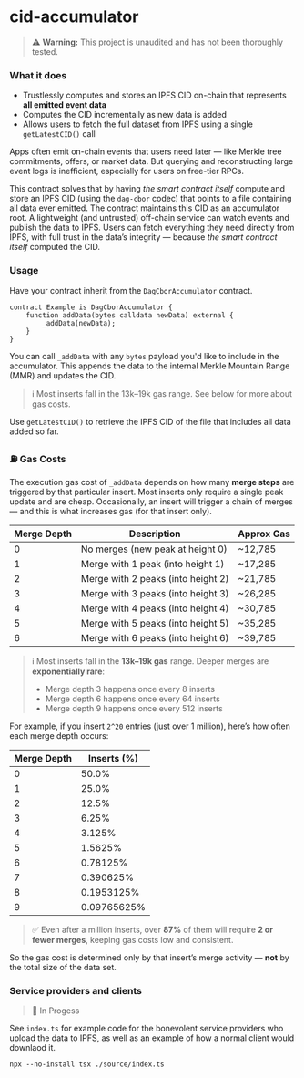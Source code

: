 # cid-accumulator

> ⚠️ **Warning:** This project is unaudited and has not been thoroughly tested.

### What it does

- Trustlessly computes and stores an IPFS CID on-chain that represents **all emitted event data**
- Computes the CID incrementally as new data is added
- Allows users to fetch the full dataset from IPFS using a single `getLatestCID()` call

Apps often emit on-chain events that users need later — like Merkle tree commitments, offers, or market data. But querying and reconstructing large event logs is inefficient, especially for users on free-tier RPCs.

This contract solves that by having _the smart contract itself_ compute and store an IPFS CID (using the `dag-cbor` codec) that points to a file containing all data ever emitted. The contract maintains this CID as an accumulator root. A lightweight (and untrusted) off-chain service can watch events and publish the data to IPFS. Users can fetch everything they need directly from IPFS, with full trust in the data’s integrity — because _the smart contract itself_ computed the CID.

### Usage

Have your contract inherit from the `DagCborAccumulator` contract.

```solidity
contract Example is DagCborAccumulator {
    function addData(bytes calldata newData) external {
        _addData(newData);
    }
}
```

You can call `_addData` with any `bytes` payload you'd like to include in the accumulator. This appends the data to the internal Merkle Mountain Range (MMR) and updates the CID.

> ℹ️ Most inserts fall in the 13k–19k gas range. See below for more about gas costs.

Use `getLatestCID()` to retrieve the IPFS CID of the file that includes all data added so far.

### ⛽ Gas Costs

The execution gas cost of `_addData` depends on how many **merge steps** are triggered by that particular insert. Most inserts only require a single peak update and are cheap. Occasionally, an insert will trigger a chain of merges — and this is what increases gas (for that insert only).

| Merge Depth | Description                        | Approx Gas |
| ----------- | ---------------------------------- | ---------- |
| 0           | No merges (new peak at height 0)   | ~12,785    |
| 1           | Merge with 1 peak (into height 1)  | ~17,285    |
| 2           | Merge with 2 peaks (into height 2) | ~21,785    |
| 3           | Merge with 3 peaks (into height 3) | ~26,285    |
| 4           | Merge with 4 peaks (into height 4) | ~30,785    |
| 5           | Merge with 5 peaks (into height 5) | ~35,285    |
| 6           | Merge with 6 peaks (into height 6) | ~39,785    |

> ℹ️ Most inserts fall in the **13k–19k gas** range. Deeper merges are **exponentially rare**:
>
> - Merge depth 3 happens once every 8 inserts
> - Merge depth 6 happens once every 64 inserts
> - Merge depth 9 happens once every 512 inserts

For example, if you insert `2^20` entries (just over 1 million), here’s how often each merge depth occurs:

| Merge Depth | Inserts (%) |
| ----------- | ----------- |
| 0           | 50.0%       |
| 1           | 25.0%       |
| 2           | 12.5%       |
| 3           | 6.25%       |
| 4           | 3.125%      |
| 5           | 1.5625%     |
| 6           | 0.78125%    |
| 7           | 0.390625%   |
| 8           | 0.1953125%  |
| 9           | 0.09765625% |

> ✅ Even after a million inserts, over **87%** of them will require **2 or fewer merges**, keeping gas costs low and consistent.

So the gas cost is determined only by that insert’s merge activity — **not** by the total size of the data set.

### Service providers and clients

> 🚧 In Progess

See `index.ts` for example code for the bonevolent service providers who upload the data to IPFS, as well as an example of how a normal client would downlaod it.

`npx --no-install tsx ./source/index.ts`

